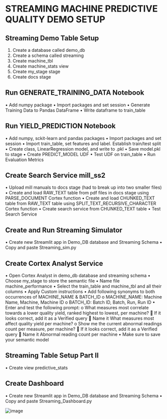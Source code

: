 # STREAMING MACHINE PREDICTIVE QUALITY DEMO SETUP

## Streaming Demo Table Setup
1.  Create a database called demo_db
2.  Create a schema called streaming
3.  Create machine_tbl
4.  Create machine_stats view
5.  Create my_stage stage
6.  Create docs stage

## Run GENERATE_TRAINING_DATA Notebook
•	Add numpy package
•	Import packages and set session
•	Generate Training Data to Pandas DataFrame
•	Write dataframe to train_table

## Run YIELD_PREDICTION Notebook
•	Add numpy, sckit-learn and pandas packages
•	Import packages and set session
•	Import train_table, set features and label.  Establish train/test split
•	Create class, LinearRegression model, and write to  .pkl
•	Save model.pkl to stage
•	Create PREDICT_MODEL UDF
•	Test UDF on train_table
•	Run Evaluation Metrics

## Create Search Service mill_ss2
•	Upload mill manuals to docs stage (had to break up into two smaller files)
•	Create and load RAW_TEXT table from pdf files in docs stage using PARSE_DOCUMENT Cortex function
•	Create and load CHUNKED_TEXT table from RAW_TEXT table using SPLIT_TEXT_RECURSIVE_CHARACTER Cortex function
•	Create search service from CHUNKED_TEXT table
•	Test Search Service

## Create and Run Streaming Simulator
•	Create new Streamlit app in Demo_DB database and Streaming Schema
•	Copy and paste Streaming_sim.py

## Create Cortex Analyst Service 
•	Open Cortex Analyst in demo_db database and streaming schema
•	Choose my_stage to store the semantic file
•	Name file machine_performance
•	Select the train_table and machine_tbl and all their columns
•	Apply Custom instructions
•	Add following synonyms to both occurrences of MACHINE_NAME & BATCH_ID
o	  MACHINE_NAME: Machine Name, Machine, Machine ID
o	  BATCH_ID: Batch ID, Batch, Run, Run ID
•	Enter and test the following prompt:
o	What measures most correlate towards a lower quality yield, ranked highest to lowest, per machine?
	   If it looks correct, add it as a Verified query
	  Name it What measures most affect quality yield per machine?
o	Show me the current abnormal readings count per measure, per machine?
	  If it looks correct, add it as a Verified query
	    Name it Abnormal reading count per machine
•	Make sure to save your semantic model

## Streaming Table Setup Part II
•	Create view predictive_stats

## Create Dashboard
•	Create new Streamlit app in Demo_DB database and Streaming Schema
•	Copy and paste Streaming_Dashboard.py

![image](https://github.com/user-attachments/assets/4f7f6b3c-6d84-49af-a958-95eac7d1b15d)
